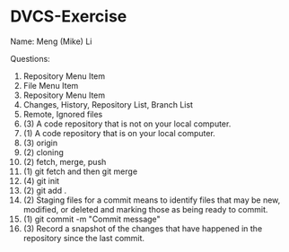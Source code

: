 # DVCS-Exercise
Name: Meng (Mike) Li

Questions:
1. Repository Menu Item
2. File Menu Item
3. Repository Menu Item
4. Changes, History, Repository List, Branch List
5. Remote, Ignored files
6. (3) A code repository that is not on your local computer.
7. (1) A code repository that is on your local computer.
8. (3) origin
9. (2) cloning
10. (2) fetch, merge, push
11. (1) git fetch and then git merge
12. (4) git init 
13. (2) git add .
14. (2) Staging files for a commit means to identify files that may be new, modified, or deleted and marking those as being ready to commit.
15. (1) git commit -m "Commit message"
16. (3) Record a snapshot of the changes that have happened in the repository since the last commit.
